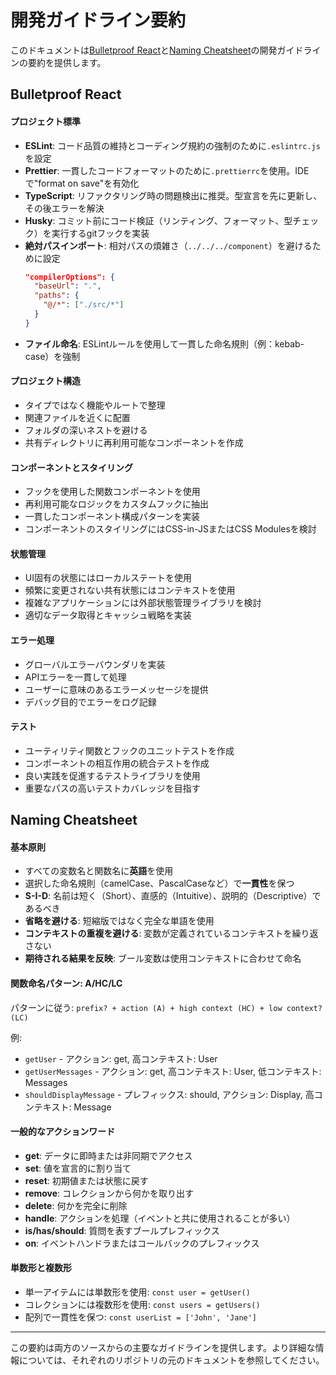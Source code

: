 <!-- MAX_TOKENS: 2000 -->
# 開発ガイドライン要約

このドキュメントは[Bulletproof React](https://github.com/alan2207/bulletproof-react)と[Naming Cheatsheet](https://github.com/kettanaito/naming-cheatsheet)の開発ガイドラインの要約を提供します。

## Bulletproof React

#### プロジェクト標準

- **ESLint**: コード品質の維持とコーディング規約の強制のために`.eslintrc.js`を設定
- **Prettier**: 一貫したコードフォーマットのために`.prettierrc`を使用。IDEで"format on save"を有効化
- **TypeScript**: リファクタリング時の問題検出に推奨。型宣言を先に更新し、その後エラーを解決
- **Husky**: コミット前にコード検証（リンティング、フォーマット、型チェック）を実行するgitフックを実装
- **絶対パスインポート**: 相対パスの煩雑さ（`../../../component`）を避けるために設定
  ```json
  "compilerOptions": {
    "baseUrl": ".",
    "paths": {
      "@/*": ["./src/*"]
    }
  }
  ```
- **ファイル命名**: ESLintルールを使用して一貫した命名規則（例：kebab-case）を強制

#### プロジェクト構造

- タイプではなく機能やルートで整理
- 関連ファイルを近くに配置
- フォルダの深いネストを避ける
- 共有ディレクトリに再利用可能なコンポーネントを作成

#### コンポーネントとスタイリング

- フックを使用した関数コンポーネントを使用
- 再利用可能なロジックをカスタムフックに抽出
- 一貫したコンポーネント構成パターンを実装
- コンポーネントのスタイリングにはCSS-in-JSまたはCSS Modulesを検討

#### 状態管理

- UI固有の状態にはローカルステートを使用
- 頻繁に変更されない共有状態にはコンテキストを使用
- 複雑なアプリケーションには外部状態管理ライブラリを検討
- 適切なデータ取得とキャッシュ戦略を実装

#### エラー処理

- グローバルエラーバウンダリを実装
- APIエラーを一貫して処理
- ユーザーに意味のあるエラーメッセージを提供
- デバッグ目的でエラーをログ記録

#### テスト

- ユーティリティ関数とフックのユニットテストを作成
- コンポーネントの相互作用の統合テストを作成
- 良い実践を促進するテストライブラリを使用
- 重要なパスの高いテストカバレッジを目指す



## Naming Cheatsheet

#### 基本原則

- すべての変数名と関数名に**英語**を使用
- 選択した命名規則（camelCase、PascalCaseなど）で**一貫性**を保つ
- **S-I-D**: 名前は短く（Short）、直感的（Intuitive）、説明的（Descriptive）であるべき
- **省略を避ける**: 短縮版ではなく完全な単語を使用
- **コンテキストの重複を避ける**: 変数が定義されているコンテキストを繰り返さない
- **期待される結果を反映**: ブール変数は使用コンテキストに合わせて命名

#### 関数命名パターン: A/HC/LC

パターンに従う: `prefix? + action (A) + high context (HC) + low context? (LC)`

例:
- `getUser` - アクション: get, 高コンテキスト: User
- `getUserMessages` - アクション: get, 高コンテキスト: User, 低コンテキスト: Messages
- `shouldDisplayMessage` - プレフィックス: should, アクション: Display, 高コンテキスト: Message

#### 一般的なアクションワード

- **get**: データに即時または非同期でアクセス
- **set**: 値を宣言的に割り当て
- **reset**: 初期値または状態に戻す
- **remove**: コレクションから何かを取り出す
- **delete**: 何かを完全に削除
- **handle**: アクションを処理（イベントと共に使用されることが多い）
- **is/has/should**: 質問を表すブールプレフィックス
- **on**: イベントハンドラまたはコールバックのプレフィックス

#### 単数形と複数形

- 単一アイテムには単数形を使用: `const user = getUser()`
- コレクションには複数形を使用: `const users = getUsers()`
- 配列で一貫性を保つ: `const userList = ['John', 'Jane']`

---

この要約は両方のソースからの主要なガイドラインを提供します。より詳細な情報については、それぞれのリポジトリの元のドキュメントを参照してください。 